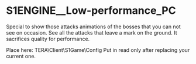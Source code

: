 # S1ENGINE__Low-performance_PC
Special to show those attacks animations of the bosses that you can not see on occasion. See all the attacks that leave a mark on the ground. It sacrifices quality for performance.

Place here: TERA\Client\S1Game\Config
Put in read only after replacing your current one.
